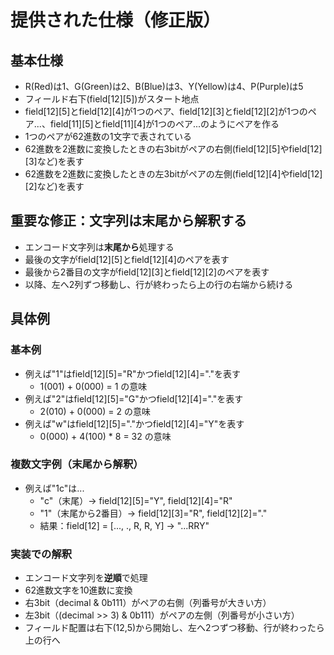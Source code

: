 # 提供された仕様（修正版）

## 基本仕様

- R(Red)は1、G(Green)は2、B(Blue)は3、Y(Yellow)は4、P(Purple)は5
- フィールド右下(field[12][5])がスタート地点
- field[12][5]とfield[12][4]が1つのペア、field[12][3]とfield[12][2]が1つのペア...、field[11][5]とfield[11][4]が1つのペア...のようにペアを作る
- 1つのペアが62進数の1文字で表されている
- 62進数を2進数に変換したときの右3bitがペアの右側(field[12][5]やfield[12][3]など)を表す
- 62進数を2進数に変換したときの左3bitがペアの左側(field[12][4]やfield[12][2]など)を表す

## **重要な修正：文字列は末尾から解釈する**

- エンコード文字列は**末尾から**処理する
- 最後の文字がfield[12][5]とfield[12][4]のペアを表す
- 最後から2番目の文字がfield[12][3]とfield[12][2]のペアを表す
- 以降、左へ2列ずつ移動し、行が終わったら上の行の右端から続ける

## 具体例

### 基本例

- 例えば"1"はfield[12][5]="R"かつfield[12][4]="."を表す
  - 1(001) + 0(000) = 1 の意味
- 例えば"2"はfield[12][5]="G"かつfield[12][4]="."を表す
  - 2(010) + 0(000) = 2 の意味
- 例えば"w"はfield[12][5]="."かつfield[12][4]="Y"を表す
  - 0(000) + 4(100) * 8 = 32 の意味

### 複数文字例（末尾から解釈）

- 例えば"1c"は...
  - "c"（末尾）→ field[12][5]="Y", field[12][4]="R"
  - "1"（末尾から2番目）→ field[12][3]="R", field[12][2]="."
  - 結果：field[12] = [..., ., R, R, Y] → "...RRY"

### 実装での解釈

- エンコード文字列を**逆順**で処理
- 62進数文字を10進数に変換
- 右3bit（decimal & 0b111）がペアの右側（列番号が大きい方）
- 左3bit（(decimal >> 3) & 0b111）がペアの左側（列番号が小さい方）
- フィールド配置は右下(12,5)から開始し、左へ2つずつ移動、行が終わったら上の行へ
